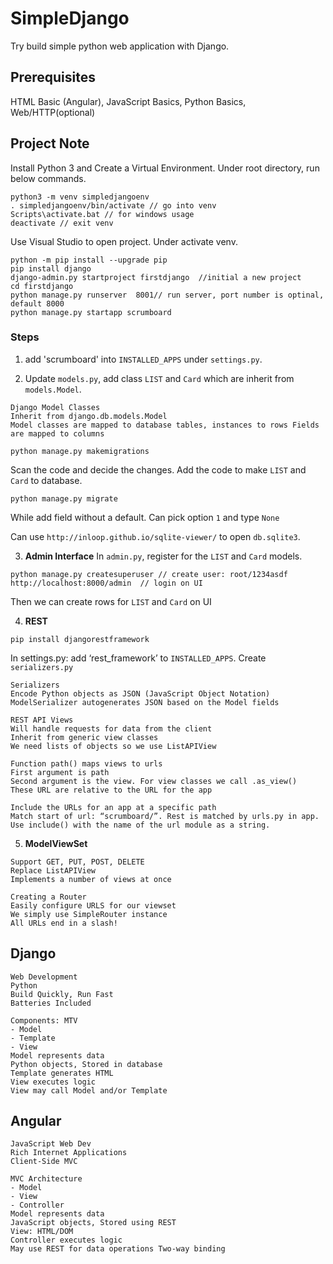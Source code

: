 # SimpleDjango
Try build simple python web application with Django.

## Prerequisites
HTML Basic (Angular), JavaScript Basics, Python Basics, Web/HTTP(optional)

## Project Note
Install Python 3 and Create a Virtual Environment. Under root directory, run below commands.
```
python3 -m venv simpledjangoenv
. simpledjangoenv/bin/activate // go into venv
Scripts\activate.bat // for windows usage
deactivate // exit venv
```
Use Visual Studio to open project. Under activate venv.
```
python -m pip install --upgrade pip
pip install django
django-admin.py startproject firstdjango  //initial a new project
cd firstdjango
python manage.py runserver  8001// run server, port number is optinal, default 8000
python manage.py startapp scrumboard
```

### Steps
1. add 'scrumboard' into `INSTALLED_APPS` under `settings.py`.

2. Update `models.py`, add class `LIST` and `Card` which are inherit from `models.Model`.
```
Django Model Classes
Inherit from django.db.models.Model
Model classes are mapped to database tables, instances to rows Fields are mapped to columns
```
```
python manage.py makemigrations
```
Scan the code and decide the changes. Add the code to make `LIST` and `Card`  to database.
```
python manage.py migrate
```
While add field without a default. Can pick option `1` and type `None`

Can use `http://inloop.github.io/sqlite-viewer/` to open `db.sqlite3`.

3. **Admin Interface** In `admin.py`, register for the `LIST` and `Card` models.
```
python manage.py createsuperuser // create user: root/1234asdf
http://localhost:8000/admin  // login on UI
```
Then we can create rows for `LIST` and `Card` on UI

4. **REST**
```
pip install djangorestframework
```
In settings.py: add ‘rest_framework’ to `INSTALLED_APPS`. Create `serializers.py`
```
Serializers
Encode Python objects as JSON (JavaScript Object Notation) 
ModelSerializer autogenerates JSON based on the Model fields

REST API Views
Will handle requests for data from the client 
Inherit from generic view classes
We need lists of objects so we use ListAPIView
```

```
Function path() maps views to urls
First argument is path
Second argument is the view. For view classes we call .as_view() 
These URL are relative to the URL for the app

Include the URLs for an app at a specific path
Match start of url: “scrumboard/”. Rest is matched by urls.py in app. 
Use include() with the name of the url module as a string.
```

5. **ModelViewSet**
```
Support GET, PUT, POST, DELETE 
Replace ListAPIView
Implements a number of views at once

Creating a Router
Easily configure URLS for our viewset 
We simply use SimpleRouter instance 
All URLs end in a slash!
```

## Django
```
Web Development
Python 
Build Quickly, Run Fast 
Batteries Included
```
```
Components: MTV
- Model
- Template 
- View
Model represents data 
Python objects, Stored in database
Template generates HTML
View executes logic 
View may call Model and/or Template
```

## Angular
```
JavaScript Web Dev
Rich Internet Applications
Client-Side MVC
```
```
MVC Architecture
- Model
- View
- Controller
Model represents data
JavaScript objects, Stored using REST
View: HTML/DOM
Controller executes logic
May use REST for data operations Two-way binding
```